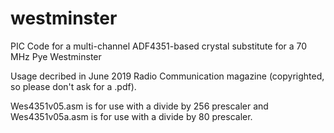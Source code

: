 # westminster
PIC Code for a multi-channel ADF4351-based crystal substitute for a 70 MHz Pye Westminster

Usage decribed in June 2019 Radio Communication magazine (copyrighted, so please don't ask for a .pdf).

Wes4351v05.asm is for use with a divide by 256 prescaler and Wes4351v05a.asm is for use with a divide by 80 prescaler.
